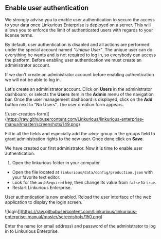 ## Enable user authentication

<div class="alert alert-info">
  We strongly advise you to enable user authentication to secure the access to your data once Linkurious Enterprise is deployed on a server. This will allows you to enforce the limit of authenticated users with regards to your license terms.
</div>

By default, user authentication is disabled and all actions are performed under the special account named *"Unique User"*. The unique user can do everything he wants and is not required to log in, so everybody can access the platform. Before enabling user authentication we must create an administrator account.

<div class="alert alert-warning">
  If we don't create an administrator account before enabling authentication we will not be able to log in.
</div>

Let's create an administrator account. Click on **Users** in the administrator dashboard, or selects the **Users** item in the **Admin** menu of the navigation bar. Once the user management dashboard is displayed, click on the **Add** button next to "No Users". The user creation form appears.

![user-creation-form]](https://raw.githubusercontent.com/Linkurious/linkurious-enterprise-manual/master/screenshots/149.png)

Fill in all the fields and especially add the `admin` group in the groups field to grant administration rights to the new user. Once done click on **Save**.

We have created our first administrator. Now it is time to enable user authentication.

1. Open the linkurious folder in your computer.
- Open the file located at `linkurious/data/config/production.json` with your favorite text editor.
- Look for the `authRequired` key, then change its value from `false` to `true`.
- Restart Linkurious Enterprise.

User authentication is now enabled. Reload the user interface of the web application to display the login screen.

![login]](https://raw.githubusercontent.com/Linkurious/linkurious-enterprise-manual/master/screenshots/150.png)

Enter the name (or email address) and password of the administrator to log in to Linkurious Enterprise.
